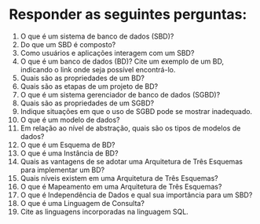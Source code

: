 # Responder as seguintes perguntas:
<ol>
<li> O que é um sistema de banco de dados (SBD)?
<li> Do que um SBD é composto?
<li> Como usuários e aplicações interagem com um SBD?
<li> O que é um banco de dados (BD)? Cite um exemplo de um BD, indicando o link onde seja possível encontrá-lo.
<li> Quais são as propriedades de um BD?
<li> Quais são as etapas de um projeto de BD?
<li> O que é um sistema gerenciador de banco de dados (SGBD)?
<li> Quais são as propriedades de um SGBD?
<li> Indique situações em que o uso de SGBD pode se mostrar inadequado.
<li> O que é um modelo de dados? 
<li> Em relação ao nível de abstração, quais são os tipos de modelos de dados?
<li> O que é um Esquema de BD?
<li> O que é uma Instância de BD?
<li> Quais as vantagens de se adotar uma Arquitetura de Três Esquemas para implementar um BD?
<li> Quais níveis existem em uma Arquitetura de Três Esquemas?
<li> O que é Mapeamento em uma Arquitetura de Três Esquemas?
<li> O que é Independência de Dados e qual sua importância para um SBD?
<li> O que é uma Linguagem de Consulta?
<li> Cite as linguagens incorporadas na linguagem SQL.
